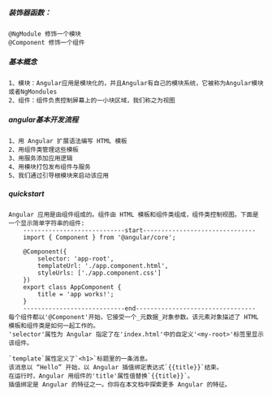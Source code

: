 ##### 装饰器函数：
    @NgModule 修饰一个模块
    @Component 修饰一个组件

##### 基本概念
    1、模块：Angular应用是模块化的，并且Angular有自己的模块系统，它被称为Angular模块或者NgMondules
    2、组件：组件负责控制屏幕上的一小块区域，我们称之为视图

##### angular基本开发流程
    1、用 Angular 扩展语法编写 HTML 模板
    2、用组件类管理这些模板
    3、用服务添加应用逻辑
    4、用模块打包发布组件与服务
    5、我们通过引导根模块来启动该应用

##### quickstart
    Angular 应用是由组件组成的。组件由 HTML 模板和组件类组成，组件类控制视图。下面是一个显示简单字符串的组件:
        ----------------------------start-------------------------------
        import { Component } from '@angular/core';

        @Component({
            selector: 'app-root',
            templateUrl: './app.component.html',
            styleUrls: ['./app.component.css']
        })
        export class AppComponent {
            title = 'app works!';
        }
        ----------------------------end---------------------------------
    每个组件都以'@Component'开始，它接受一个_元数据_对象参数。该元素对象描述了 HTML 模板和组件类是如何一起工作的。
    'selector'属性为 Angular 指定了在'index.html'中的自定义'<my-root>'标签里显示该组件。

    `template`属性定义了`<h1>`标题里的一条消息。
    该消息以 “Hello” 开始，以 Angular 插值绑定表达式`{{title}}`结束。
    在运行时，Angular 用组件的'title'属性值替换`{{title}}`。
    插值绑定是 Angular 的特征之一。你将在本文档中探索更多 Angular 的特征。
